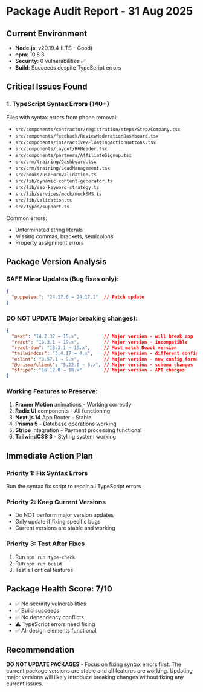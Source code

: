 # Package Audit Report - 31 Aug 2025

## Current Environment
- **Node.js**: v20.19.4 (LTS - Good)
- **npm**: 10.8.3
- **Security**: 0 vulnerabilities ✅
- **Build**: Succeeds despite TypeScript errors

## Critical Issues Found

### 1. TypeScript Syntax Errors (140+)
Files with syntax errors from phone removal:
- `src/components/contractor/registration/steps/Step2Company.tsx`
- `src/components/feedback/ReviewModerationDashboard.tsx`
- `src/components/interactive/FloatingActionButtons.tsx`
- `src/components/layout/R6Header.tsx`
- `src/components/partners/AffiliateSignup.tsx`
- `src/crm/training/Dashboard.tsx`
- `src/crm/training/LeadManagement.tsx`
- `src/hooks/useFormValidation.ts`
- `src/lib/dynamic-content-generator.ts`
- `src/lib/seo-keyword-strategy.ts`
- `src/lib/services/mock/mockSMS.ts`
- `src/lib/validation.ts`
- `src/types/support.ts`

Common errors:
- Unterminated string literals
- Missing commas, brackets, semicolons
- Property assignment errors

## Package Version Analysis

### SAFE Minor Updates (Bug fixes only):
```json
{
  "puppeteer": "24.17.0 → 24.17.1"  // Patch update
}
```

### DO NOT UPDATE (Major breaking changes):
```json
{
  "next": "14.2.32 → 15.x",         // Major version - will break app
  "react": "18.3.1 → 19.x",         // Major version - incompatible
  "react-dom": "18.3.1 → 19.x",     // Must match React version
  "tailwindcss": "3.4.17 → 4.x",    // Major version - different config
  "eslint": "8.57.1 → 9.x",         // Major version - new config format
  "@prisma/client": "5.22.0 → 6.x", // Major version - schema changes
  "stripe": "16.12.0 → 18.x"        // Major version - API changes
}
```

### Working Features to Preserve:
1. **Framer Motion** animations - Working correctly
2. **Radix UI** components - All functioning
3. **Next.js 14** App Router - Stable
4. **Prisma 5** - Database operations working
5. **Stripe** integration - Payment processing functional
6. **TailwindCSS 3** - Styling system working

## Immediate Action Plan

### Priority 1: Fix Syntax Errors
Run the syntax fix script to repair all TypeScript errors

### Priority 2: Keep Current Versions
- Do NOT perform major version updates
- Only update if fixing specific bugs
- Current versions are stable and working

### Priority 3: Test After Fixes
1. Run `npm run type-check`
2. Run `npm run build`
3. Test all critical features

## Package Health Score: 7/10
- ✅ No security vulnerabilities
- ✅ Build succeeds
- ✅ No dependency conflicts
- ⚠️ TypeScript errors need fixing
- ✅ All design elements functional

## Recommendation
**DO NOT UPDATE PACKAGES** - Focus on fixing syntax errors first. The current package versions are stable and all features are working. Updating major versions will likely introduce breaking changes without fixing any current issues.